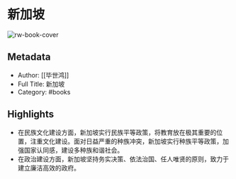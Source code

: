 # 新加坡

![rw-book-cover](https://cdn.weread.qq.com/weread/cover/59/YueWen_934272/s_YueWen_934272.jpg)

## Metadata
- Author: [[毕世鸿]]
- Full Title: 新加坡
- Category: #books

## Highlights
- 在民族文化建设方面，新加坡实行民族平等政策，将教育放在极其重要的位置，注重文化建设。面对日益严重的种族冲突，新加坡实行种族平等政策，加强国家认同感，建设多种族和谐社会。
- 在政治建设方面，新加坡坚持务实决策、依法治国、任人唯贤的原则，致力于建立廉洁高效的政府。
